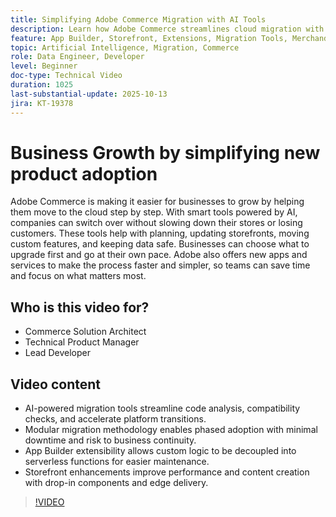 ```yaml
---
title: Simplifying Adobe Commerce Migration with AI Tools
description: Learn how Adobe Commerce streamlines cloud migration with AI tools, modular adoption, and faster development for scalable business growth.
feature: App Builder, Storefront, Extensions, Migration Tools, Merchandising
topic: Artificial Intelligence, Migration, Commerce
role: Data Engineer, Developer
level: Beginner
doc-type: Technical Video
duration: 1025
last-substantial-update: 2025-10-13
jira: KT-19378
---
```


# Business Growth by simplifying new product adoption

Adobe Commerce is making it easier for businesses to grow by helping them move to the cloud step by step. With smart tools powered by AI, companies can switch over without slowing down their stores or losing customers. These tools help with planning, updating storefronts, moving custom features, and keeping data safe. Businesses can choose what to upgrade first and go at their own pace. Adobe also offers new apps and services to make the process faster and simpler, so teams can save time and focus on what matters most.

## Who is this video for?

* Commerce Solution Architect
* Technical Product Manager
* Lead Developer

## Video content

* AI-powered migration tools streamline code analysis, compatibility checks, and accelerate platform transitions.
* Modular migration methodology enables phased adoption with minimal downtime and risk to business continuity.
* App Builder extensibility allows custom logic to be decoupled into serverless functions for easier maintenance.
* Storefront enhancements improve performance and content creation with drop-in components and edge delivery.

>[!VIDEO](https://video.tv.adobe.com/v/3475724/?learn=on&enablevpops)
